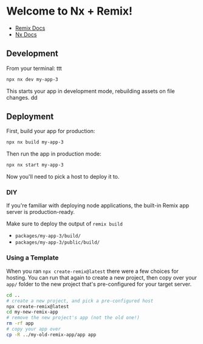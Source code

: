 # Welcome to Nx + Remix!

- [Remix Docs](https://remix.run/docs)
- [Nx Docs](https://nx.dev)

## Development

From your terminal: ttt

```sh
npx nx dev my-app-3
```

This starts your app in development mode, rebuilding assets on file changes. dd

## Deployment

First, build your app for production:

```sh
npx nx build my-app-3
```

Then run the app in production mode:

```sh
npx nx start my-app-3
```

Now you'll need to pick a host to deploy it to.

### DIY

If you're familiar with deploying node applications, the built-in Remix app server is production-ready.

Make sure to deploy the output of `remix build`

- `packages/my-app-3/build/`
- `packages/my-app-3/public/build/`

### Using a Template

When you ran `npx create-remix@latest` there were a few choices for hosting. You can run that again to create a new project, then copy over your `app/` folder to the new project that's pre-configured for your target server.

```sh
cd ..
# create a new project, and pick a pre-configured host
npx create-remix@latest
cd my-new-remix-app
# remove the new project's app (not the old one!)
rm -rf app
# copy your app over
cp -R ../my-old-remix-app/app app
```

